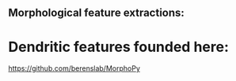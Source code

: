 
## Morphological feature extractions:
# Dendritic features founded here:
https://github.com/berenslab/MorphoPy

